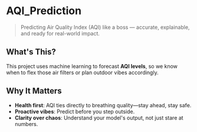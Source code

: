 # AQI_Prediction

>  Predicting Air Quality Index (AQI) like a boss — accurate, explainable, and ready for real-world impact.

##  What's This?
This project uses machine learning to forecast **AQI levels**, so we know when to flex those air filters or plan outdoor vibes accordingly.

##  Why It Matters
- **Health first**: AQI ties directly to breathing quality—stay ahead, stay safe.
- **Proactive vibes**: Predict before you step outside.
- **Clarity over chaos**: Understand your model's output, not just stare at numbers.

